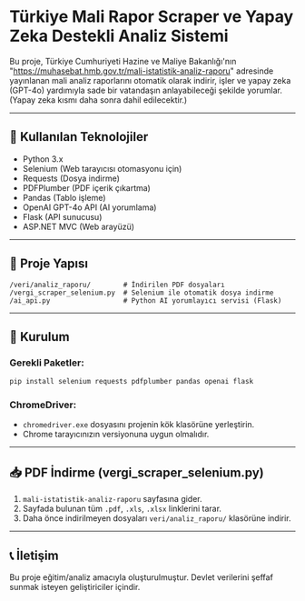 
# Türkiye Mali Rapor Scraper ve Yapay Zeka Destekli Analiz Sistemi

Bu proje, Türkiye Cumhuriyeti Hazine ve Maliye Bakanlığı'nın "https://muhasebat.hmb.gov.tr/mali-istatistik-analiz-raporu" adresinde yayınlanan mali analiz raporlarını otomatik olarak indirir, işler ve yapay zeka (GPT-4o) yardımıyla sade bir vatandaşın anlayabileceği şekilde yorumlar.(Yapay zeka kısmı daha sonra dahil edilecektir.)

---

## 🔧 Kullanılan Teknolojiler

- Python 3.x
- Selenium (Web tarayıcısı otomasyonu için)
- Requests (Dosya indirme)
- PDFPlumber (PDF içerik çıkartma)
- Pandas (Tablo işleme)
- OpenAI GPT-4o API (AI yorumlama)
- Flask (API sunucusu)
- ASP.NET MVC (Web arayüzü)

---

## 📁 Proje Yapısı

```
/veri/analiz_raporu/        # İndirilen PDF dosyaları
/vergi_scraper_selenium.py  # Selenium ile otomatik dosya indirme
/ai_api.py                  # Python AI yorumlayıcı servisi (Flask)
```

---

## 🚀 Kurulum

### Gerekli Paketler:
```bash
pip install selenium requests pdfplumber pandas openai flask
```

### ChromeDriver:
- `chromedriver.exe` dosyasını projenin kök klasörüne yerleştirin.
- Chrome tarayıcınızın versiyonuna uygun olmalıdır.

---

## 📥 PDF İndirme (vergi_scraper_selenium.py)

1. `mali-istatistik-analiz-raporu` sayfasına gider.
2. Sayfada bulunan tüm `.pdf`, `.xls`, `.xlsx` linklerini tarar.
3. Daha önce indirilmeyen dosyaları `veri/analiz_raporu/` klasörüne indirir.

---

## 📞 İletişim

Bu proje eğitim/analiz amacıyla oluşturulmuştur. Devlet verilerini şeffaf sunmak isteyen geliştiriciler içindir.

